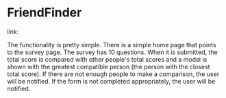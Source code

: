 # FriendFinder

link: 

The functionality is pretty simple. There is a simple home page that points to the survey page. The survey has 10 questions. When it is submitted, the total score is compared with other people's total scores and a modal is shown with the greatest compatible person (the person with the closest total score). If there are not enough people to make a comparison, the user will be notified. If the form is not completed appropriately, the user will be notified.
